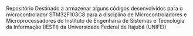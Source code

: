 Repositório Destinado a armazenar alguns códigos desenvolvidos para o microcontrolador STM32F103C8 para a disciplina 
de Microcontroladores e Microprocessadores do Instituto de Engenharia de Sistemas e Tecnologia da Informação (IESTI) da Universidade Federal de Itajubá (UNIFEI)
